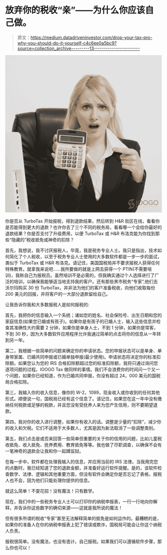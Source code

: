 # 放弃你的税收“亲”——为什么你应该自己做。

> 原文：<https://medium.datadriveninvestor.com/drop-your-tax-pro-why-you-should-do-it-yourself-c4c6ee0a5bc9?source=collection_archive---------13----------------------->

![](img/496eeb4dcc311057be42829e0fc4bdcb.png)

你是否从 TurboTax 开始报税，得到退款结果，然后转到 H&R 街区在线，看看你是否能得到更大的退款？也许你去了三个不同的税务局，看看哪一个会给你最好的退款结果？你是否支付了升级费用，以便 TurboTax 或 H&R 布洛克能为你找到那些“隐藏的”税收抵免或神奇的扣除？

首先，我想说，我不讨厌报税人，毕竟，我是税务专业人士。我只是指出，技术如何简化了个人税收，以至于税务专业人士使用的大多数软件都是一步一步的面试，类似于 TurboTax 或 H&R 布洛克。请记住，美国国税局并不要求报税人获得任何特殊教育。就拿我来说吧……我所要做的就是上网去获得一个 PTIN(不需要培训)，我称自己为报税员。虽然培训不是必需的，但我确实通过个人选择进行了广泛的培训，以确保我能够适当地支持我的客户。还有那些黑市税务“专家”,他们去沃尔玛购买 30 份 TurboTax，并非法为他们的客户准备税收，向他们收取每份 200 美元的回报，并将客户的一大部分退款留给自己。

让我告诉你我和大多数报税人是如何报税的:

首先，我把你的信息输入一个系统；诸如您的姓名、社会保险号、出生日期和您的家庭信息(如果您已婚或有孩子)。如果你是有孩子的已婚人士，输入这些信息并检查其准确性大约需要 2 分钟，如果你是单身人士，不到 1 分钟，如果你是常客，不到 30 秒，因为大多数软件应用程序允许我通过简单的点击将你的信息从一年转到另一年。

第二，我根据一些简单的问题来确定你的申请状态。您的申报状态可以是单身、单身带家属、已婚共同申报或已婚单独申报(最少使用)。申请状态将决定你的标准扣除额。如果您认为您的 IRS 合格扣除额超过您的标准扣除额，我将只通过询问您逐项问题的过程。IOOGO Tax 做同样的事情。我们不会浪费你的时间问一个又一个问题，如果你已经知道，作为已婚共同申报，你没有超过 24，000 美元的国税局合格扣除。

第三，我输入你的收入信息，像你的 W-2，1099，现金收入或你收到的任何其他形式。顺便说一句，国税局已经有这个信息了。请记住，如果您在这一年中没有缴纳任何税款或足够的税款，并且您没有受抚养人来为您产生信用，则不要期望退款。

第四，我对你的收入进行调整，如果你有收入的话。调整是少量的“扣除”，减少你的收入和欠税。它们不适用于大多数人，尤其是因为新法取消了一些调整类别。

第五，我们点击是或否来回答一些简单但重要的关于你的信用的问题，比如儿童税收抵免、收入抵免、抚养费用、教育抵免等等。我也做了尽职调查，以确保不会有一笔神奇的退款会让我和你一起蹲监狱。

在每一步中，软件都在处理我输入的信息，并应用当前的 IRS 法律。当我用完您的点数时，我已经知道了您的退款金额，并准备好运行软件提醒。是的，该软件检查数学、法律、逻辑和其他重要方面，但没有软件会确定你是否忘记了表格，报税人也不会，因为他们只能处理你提供的信息。

就这么简单！不耍花招！没有魔法！只有数学。

现在，我们中的一些税务专业人士可以打印你的纳税申报表，一行一行地向你解释，并告诉你这些数字的确切来源——这就是我所说的魔法！

但有很多所谓的税收“专家”甚至无法解释简单的抵免是如何运作的。最糟糕的是，如果你的准备人在你的纳税申报表上犯了错误或欺诈，国税局可能会让你这个纳税人负责。

报税很简单。没有魔法，也没有诡计。自己报税。如果我们可以遵循软件步骤，那么你也可以！